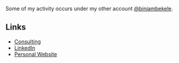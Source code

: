 Some of my activity occurs under my other account [@biniambekele](https://github.com/biniambekele).

## Links

* [Consulting](https://brightloop.com)
* [LinkedIn](https://www.linkedin.com/in/biniambekele/)
* [Personal Website](https://biniambekele.com)

